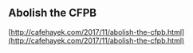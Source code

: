 ## Abolish the CFPB
  
  [http://cafehayek.com/2017/11/abolish-the-cfpb.html](http://cafehayek.com/2017/11/abolish-the-cfpb.html)